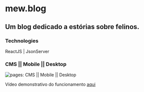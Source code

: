 # mew.blog
## Um blog dedicado a estórias sobre felinos.

### Technologies
ReactJS | JsonServer

### CMS || Mobile || Desktop 

<img src="https://i.ibb.co/dMwmTZ0/tela-geral-compressed.jpg" alt="pages: CMS || Mobile || Desktop">

Vídeo demonstrativo do funcionamento <a target="_blank" href="https://www.linkedin.com/posts/jorgelgf_reactjs-javascript-desenvolvimento-activity-7111100685147922433-yV21?utm_source=share&utm_medium=member_desktop">aqui</a>
